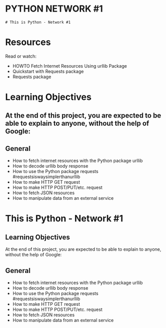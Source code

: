 # PYTHON NETWORK #1
	# This is Python - Network #1
# Resources
Read or watch:

- HOWTO Fetch Internet Resources Using urllib Package
- Quickstart with Requests package
- Requests package

# Learning Objectives
##  At the end of this project, you are expected to be able to explain to anyone, without the help of Google:

## General
- How to fetch internet resources with the Python package urllib
- How to decode urllib body response
- How to use the Python package requests #requestsiswaysimplerthanurllib
- How to make HTTP GET request
- How to make HTTP POST/PUT/etc. request
- How to fetch JSON resources
- How to manipulate data from an external service


# This is  Python - Network #1

## Learning Objectives
 At the end of this project, you are expected to be able to explain to anyone, without the help of Google:

## General
 - How to fetch internet resources with the Python package urllib
 - How to decode urllib body response
 - How to use the Python package requests #requestsiswaysimplerthanurllib
 - How to make HTTP GET request
 - How to make HTTP POST/PUT/etc. request
 - How to fetch JSON resources
 - How to manipulate data from an external service


